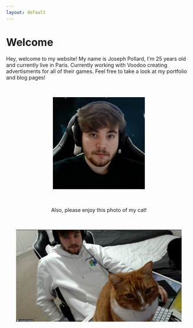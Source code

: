 ```yaml
---
layout: default
---
```


# Welcome

Hey, welcome to my website! My name is Joseph Pollard, I'm 25 years old and currently live in Paris. Currently working with Voodoo creating advertisments for all of their games. Feel free to take a look at my portfolio and blog pages!

<p>&nbsp;</p>

<p align="center">
<img width="250" height="250" src="assets/images/me!.jpg">
</p>

<p>&nbsp;</p>
<p align="center">
Also, please enjoy this photo of my cat!

<p>&nbsp;</p>
<p align="center">
<img width="450" height="250" src="assets/images/Bertie6.PNG">
